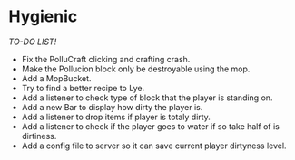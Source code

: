 Hygienic
========


*TO-DO LIST!* 

- Fix the PolluCraft clicking and crafting crash.
- Make the Pollucion block only be destroyable using the mop.
- Add a MopBucket.
- Try to find a better recipe to Lye.
- Add a listener to check type of block that the player is standing on.
- Add a new Bar to display how dirty the player is.
- Add a listener to drop items if player is totaly dirty.
- Add a listener to check if the player goes to water if so take half of is dirtiness.
- Add a config file to server so it can save current player dirtyness level.
